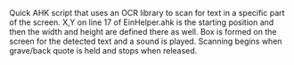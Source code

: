 Quick AHK script that uses an OCR library to scan for text in a specific part of the screen. 
X,Y on line 17 of EinHelper.ahk is the starting position and then the width and height are defined there as well. 
Box is formed on the screen for the detected text and a sound is played. Scanning begins when grave/back quote is held and stops when released.
